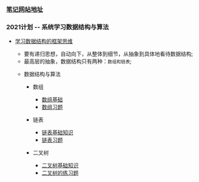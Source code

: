 ### [笔记网站地址](https://frontend-blog-drab.vercel.app/#/)

### 2021计划 -- 系统学习数据结构与算法
- [学习数据结构的框架思维](https://mp.weixin.qq.com/s/gE-5KMi4bBvJovdsQXIKgw)
   * 要有递归思想，自动向下，从整体到细节，从抽象到具体地看待数据结构;
   * 最高层的抽象，数据结构只有两种：`数组和链表`;
    
    - 数据结构与算法
        <!-- - 基础API知识
            - [x] [数组基础api](/algorithm/arrary/数组基础api.md)
            - [x] [RegExp](/algorithm/RegExp/RegExp(正则表达式).md)
            - [x] [字符串](/algorithm/string/string常用的方法.md) -->

        - 数组
            - [数组基础](/algorithm/array/array.md)
            - [数组习题](/algorithm/array/test.md)

        - 链表
            - [链表基础知识](/algorithm/Linked/Linked.md)
            - [链表习题](/algorithm/Linked/test.js)

        - 二叉树
            - [二叉树基础知识](/algorithm/binaryTree/readme.md)
            - [二叉树的练习题](/algorithm/binaryTree/test.md)


        <!-- - 缓存
            - [ ] URLcache -->
        <!-- - 滑动窗口
          
        - 前缀和
            - [前缀和基础知识](/algorithm/subsequence/前缀和.md) -->

        <!-- - [ ] 二叉树
            - [ ] 二叉搜索树        
        - [ ] 动态规划  -->
        
